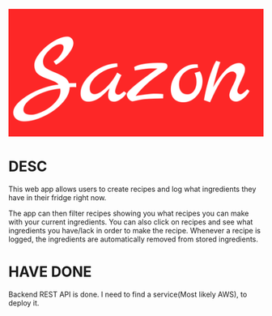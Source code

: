 ![SazonApp Logo](./Logo.png)
# DESC
This web app allows users to create recipes and log what ingredients they have in their fridge right now. 

The app can then filter recipes showing you what recipes you can make with your current ingredients. You can also click on recipes and see what ingredients you have/lack in order to make the recipe.
Whenever a recipe is logged, the ingredients are automatically removed from stored ingredients.

# HAVE DONE
Backend REST API is done. I need to find a service(Most likely AWS), to deploy it.
